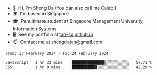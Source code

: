 <!---
tan-sd/tan-sd is a ✨ special ✨ repository because its `README.md` (this file) appears on your GitHub profile.
You can click the Preview link to take a look at your changes.
--->
- 👋  Hi, I'm Sheng Da (You can also call me Caleb!)
- 🌍  I'm based in Singapore
- 🎓  Penultimate student at Singapore Management University, Information Systems
- 🖥️  See my portfolio at [tan-sd.github.io](https://tan-sd.github.io/)
- 📫  Contact me at [shengdatan@gmail.com](mailto:shengdatan@gmail.com)

<!--START_SECTION:waka-->

```txt
From: 17 February 2024 - To: 24 February 2024

JavaScript   1 hr 33 mins    ██████████████▒░░░░░░░░░░   57.71 %
CSS          1 hr 8 mins     ██████████▓░░░░░░░░░░░░░░   42.29 %
```

<!--END_SECTION:waka-->

